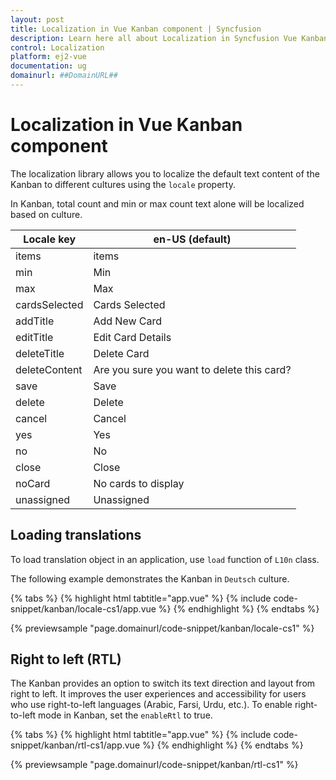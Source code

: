 ```yaml
---
layout: post
title: Localization in Vue Kanban component | Syncfusion
description: Learn here all about Localization in Syncfusion Vue Kanban component of Syncfusion Essential JS 2 and more.
control: Localization 
platform: ej2-vue
documentation: ug
domainurl: ##DomainURL##
---
```


# Localization in Vue Kanban component

The localization library allows you to localize the default text content of the Kanban to different cultures using the `locale` property.

In Kanban, total count and min or max count text alone will be localized based on culture.

| Locale key | en-US (default)  |
|------|------|
| items |  items |
| min |  Min |
| max |  Max |
| cardsSelected | Cards Selected |
| addTitle | Add New Card |
| editTitle | Edit Card Details |
| deleteTitle | Delete Card |
| deleteContent | Are you sure you want to delete this card? |
| save | Save |
| delete | Delete |
| cancel | Cancel |
| yes | Yes |
| no | No |
| close | Close |
| noCard | No cards to display |
| unassigned | Unassigned |

## Loading translations

To load translation object in an application, use `load` function of `L10n` class.

The following example demonstrates the Kanban in `Deutsch` culture.

{% tabs %}
{% highlight html tabtitle="app.vue" %}
{% include code-snippet/kanban/locale-cs1/app.vue %}
{% endhighlight %}
{% endtabs %}
        
{% previewsample "page.domainurl/code-snippet/kanban/locale-cs1" %}

## Right to left (RTL)

The Kanban provides an option to switch its text direction and layout from right to left. It improves the user experiences and accessibility for users who use right-to-left languages (Arabic, Farsi, Urdu, etc.). To enable right-to-left mode in Kanban, set the `enableRtl` to true.

{% tabs %}
{% highlight html tabtitle="app.vue" %}
{% include code-snippet/kanban/rtl-cs1/app.vue %}
{% endhighlight %}
{% endtabs %}
        
{% previewsample "page.domainurl/code-snippet/kanban/rtl-cs1" %}

